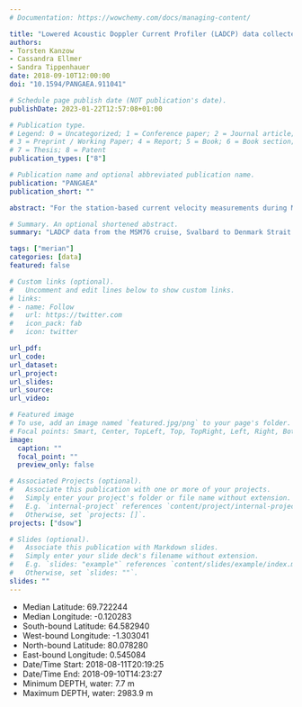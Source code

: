 ```yaml
---
# Documentation: https://wowchemy.com/docs/managing-content/

title: "Lowered Acoustic Doppler Current Profiler (LADCP) data collected during Maria S. Merian cruise MSM76, Aug - Sep 2018"
authors: 
- Torsten Kanzow
- Cassandra Ellmer
- Sandra Tippenhauer
date: 2018-09-10T12:00:00
doi: "10.1594/PANGAEA.911041"

# Schedule page publish date (NOT publication's date).
publishDate: 2023-01-22T12:57:08+01:00

# Publication type.
# Legend: 0 = Uncategorized; 1 = Conference paper; 2 = Journal article;
# 3 = Preprint / Working Paper; 4 = Report; 5 = Book; 6 = Book section;
# 7 = Thesis; 8 = Patent
publication_types: ["8"]

# Publication name and optional abbreviated publication name.
publication: "PANGAEA"
publication_short: ""

abstract: "For the station-based current velocity measurements during MSM76, a pair of 307kHz. Lowered Acoustic Doppler Current Profilers (LADCPs) was used, mounted on the CTD rosette. Each cast was processed with LDEO Software Version IX-13 from ftp://ftp.ldeo.columbia.edu/pub/LADCP."

# Summary. An optional shortened abstract.
summary: "LADCP data from the MSM76 cruise, Svalbard to Denmark Strait in Aug 2018 - Sep 2018."

tags: ["merian"]
categories: [data]
featured: false

# Custom links (optional).
#   Uncomment and edit lines below to show custom links.
# links:
# - name: Follow
#   url: https://twitter.com
#   icon_pack: fab
#   icon: twitter

url_pdf:
url_code:
url_dataset: 
url_project:
url_slides:
url_source:
url_video:

# Featured image
# To use, add an image named `featured.jpg/png` to your page's folder. 
# Focal points: Smart, Center, TopLeft, Top, TopRight, Left, Right, BottomLeft, Bottom, BottomRight.
image:
  caption: ""
  focal_point: ""
  preview_only: false

# Associated Projects (optional).
#   Associate this publication with one or more of your projects.
#   Simply enter your project's folder or file name without extension.
#   E.g. `internal-project` references `content/project/internal-project/index.md`.
#   Otherwise, set `projects: []`.
projects: ["dsow"]

# Slides (optional).
#   Associate this publication with Markdown slides.
#   Simply enter your slide deck's filename without extension.
#   E.g. `slides: "example"` references `content/slides/example/index.md`.
#   Otherwise, set `slides: ""`.
slides: ""
---
```

- Median Latitude: 69.722244 
- Median Longitude: -0.120283 
- South-bound Latitude: 64.582940 
- West-bound Longitude: -1.303041 
- North-bound Latitude: 80.078280 
- East-bound Longitude: 0.545084
- Date/Time Start: 2018-08-11T20:19:25 
- Date/Time End: 2018-09-10T14:23:27
- Minimum DEPTH, water: 7.7 m 
- Maximum DEPTH, water: 2983.9 m
